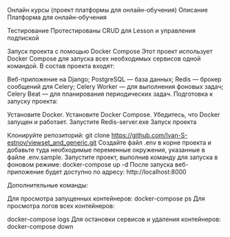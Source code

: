 Онлайн курсы (проект платформы для онлайн-обучения)
Описание
Платформа для онлайн-обучения

Тестирование
Протестированы CRUD для Lesson и управления подпиской

Запуск проекта с помощью Docker Compose
Этот проект использует Docker Compose для запуска всех необходимых сервисов одной командой. В состав проекта входят:

Веб-приложение на Django;
PostgreSQL — база данных;
Redis — брокер сообщений для Celery;
Celery Worker — для выполнения фоновых задач;
Celery Beat — для планирования периодических задач.
Подготовка к запуску проекта:

Установите Docker.
Установите Docker Compose.
Убедитесь, что Docker запущен и работает.
Запустите Redis-server.exe
Запуск проекта

Клонируйте репозиторий:
git clone https://github.com/Ivan-S-estnov/viewset_and_generic.git
Создайте файл .env в корне проекта и добавьте туда необходимые переменные окружения, указанные в файле .env.sample.
Запустите проект, выполнив команду для запуска в фоновом режиме:
docker-compose up -d
После запуска веб-приложение будет доступно по адресу: http://localhost:8000

Дополнительные команды:

Для просмотра запущенных контейнеров:
docker-compose ps
Для просмотра логов всех контейнеров:

docker-compose logs
Для остановки сервисов и удаления контейнеров:
docker-compose down